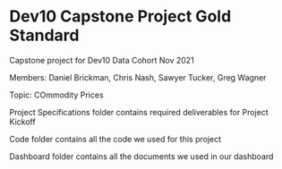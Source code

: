 # Dev10 Capstone Project Gold Standard

Capstone project for Dev10 Data Cohort Nov 2021

Members: Daniel Brickman, Chris Nash, Sawyer Tucker, Greg Wagner

Topic: COmmodity Prices

Project Specifications folder contains required deliverables for Project Kickoff

Code folder contains all the code we used for this project

Dashboard folder contains all the documents we used in our dashboard
